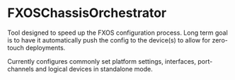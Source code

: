 # FXOSChassisOrchestrator

Tool designed to speed up the FXOS configuration process. Long term goal is to have it automatically push the config to the device(s) to allow for zero-touch deployments.

Currently configures commonly set platform settings, interfaces, port-channels and logical devices in standalone mode.

